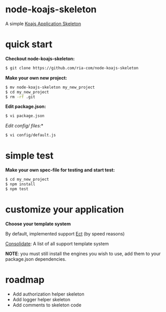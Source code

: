 node-koajs-skeleton
===================


A simple [Koajs Application Skeleton](https://github.com/ria-com/node-koajs-skeleton)

quick start
===========

**Checkout node-koajs-skeleton:**

```sh
$ git clone https://github.com/ria-com/node-koajs-skeleton
```

**Make your own new project:**

```sh
$ mv node-koajs-skeleton my_new_project
$ cd my_new_project
$ rm -rf .git
```

**Edit package.json:**

```sh
$ vi package.json
```

**Edit config/* files:**

```sh
$ vi config/default.js
```

simple test
===========

**Make your own spec-file for testing and start test:**

```sh
$ cd my_new_project
$ npm install
$ npm test
```


customize your application
==========================

**Choose your template system**

By default, implemented support [Ect](http://ectjs.com/) (by speed reasons)

[Consolidate](https://github.com/visionmedia/consolidate.js/): A list of all support template system

__NOTE__: you must still install the engines you wish to use, add them to your package.json dependencies.


roadmap
=======

   * Add authorization helper skeleton
   * Add logger helper skeleton
   * Add comments to skeleton code
